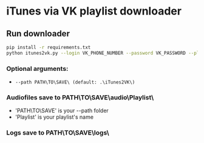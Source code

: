 # iTunes via VK playlist downloader

## Run downloader
```bash
pip install -r requirements.txt
python itunes2vk.py --login VK_PHONE_NUMBER --password VK_PASSWORD --playlist PATH\TO\Playlist.txt
```

### Optional arguments:
- ```--path PATH\TO\SAVE\ (default: .\iTunes2VK\)```

### Audiofiles save to PATH\TO\SAVE\audio\Playlist\
- 'PATH\TO\SAVE\' is your --path folder 
- 'Playlist' is your playlist's name
### Logs save to PATH\TO\SAVE\logs\
